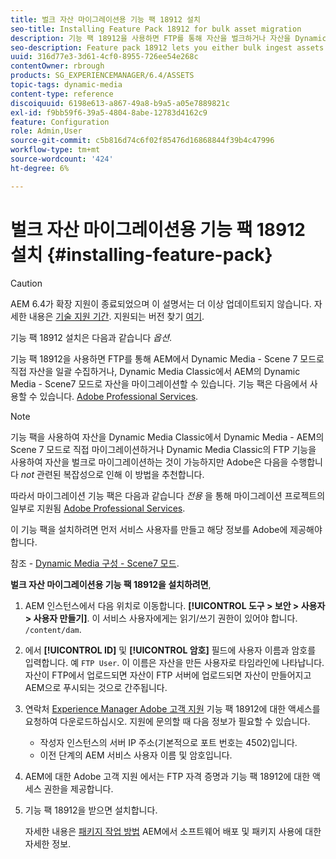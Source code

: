 ```yaml
---
title: 벌크 자산 마이그레이션용 기능 팩 18912 설치
seo-title: Installing Feature Pack 18912 for bulk asset migration
description: 기능 팩 18912을 사용하면 FTP를 통해 자산을 벌크하거나 자산을 Dynamic Media Classic에서 AEM의 Dynamic Media으로 마이그레이션할 수 있습니다. 이 선택적 기능 팩은 Adobe 지원에서 사용할 수 있습니다.
seo-description: Feature pack 18912 lets you either bulk ingest assets by way of FTP, or migrate assets from Dynamic Media Classic to Dynamic Media in AEM. This optional feature pack is available from Adobe support.
uuid: 316d77e3-3d61-4cf0-8955-726ee54e268c
contentOwner: rbrough
products: SG_EXPERIENCEMANAGER/6.4/ASSETS
topic-tags: dynamic-media
content-type: reference
discoiquuid: 6198e613-a867-49a8-b9a5-a05e7889821c
exl-id: f9bb59f6-39a5-4804-8abe-12783d4162c9
feature: Configuration
role: Admin,User
source-git-commit: c5b816d74c6f02f85476d16868844f39b4c47996
workflow-type: tm+mt
source-wordcount: '424'
ht-degree: 6%

---
```


# 벌크 자산 마이그레이션용 기능 팩 18912 설치 {#installing-feature-pack}

>[!CAUTION]
>
>AEM 6.4가 확장 지원이 종료되었으며 이 설명서는 더 이상 업데이트되지 않습니다. 자세한 내용은 [기술 지원 기간](https://helpx.adobe.com/kr/support/programs/eol-matrix.html). 지원되는 버전 찾기 [여기](https://experienceleague.adobe.com/docs/).

기능 팩 18912 설치은 다음과 같습니다 _옵션_.

기능 팩 18912을 사용하면 FTP를 통해 AEM에서 Dynamic Media - Scene 7 모드로 직접 자산을 일괄 수집하거나, Dynamic Media Classic에서 AEM의 Dynamic Media - Scene7 모드로 자산을 마이그레이션할 수 있습니다. 기능 팩은 다음에서 사용할 수 있습니다. [Adobe Professional Services](https://www.adobe.com/kr/experience-cloud/consulting-services.html).

>[!NOTE]
>
>기능 팩을 사용하여 자산을 Dynamic Media Classic에서 Dynamic Media - AEM의 Scene 7 모드로 직접 마이그레이션하거나 Dynamic Media Classic의 FTP 기능을 사용하여 자산을 벌크로 마이그레이션하는 것이 가능하지만 Adobe은 다음을 수행합니다 *not* 관련된 복잡성으로 인해 이 방법을 추천합니다.
>
>따라서 마이그레이션 기능 팩은 다음과 같습니다 *전용* 을 통해 마이그레이션 프로젝트의 일부로 지원됨 [Adobe Professional Services](https://www.adobe.com/kr/experience-cloud/consulting-services.html).

이 기능 팩을 설치하려면 먼저 서비스 사용자를 만들고 해당 정보를 Adobe에 제공해야 합니다.

참조 - [Dynamic Media 구성 - Scene7 모드](https://helpx.adobe.com/experience-manager/6-4/assets/using/config-dms7.html).

**벌크 자산 마이그레이션용 기능 팩 18912을 설치하려면**,

1. AEM 인스턴스에서 다음 위치로 이동합니다. **[!UICONTROL 도구 > 보안 > 사용자 > 사용자 만들기]**. 이 서비스 사용자에게는 읽기/쓰기 권한이 있어야 합니다. `/content/dam`.
1. 에서 **[!UICONTROL ID]** 및 **[!UICONTROL 암호]** 필드에 사용자 이름과 암호를 입력합니다. 예 `FTP User`. 이 이름은 자산을 만든 사용자로 타임라인에 나타납니다. 자산이 FTP에서 업로드되면 자산이 FTP 서버에 업로드되면 자산이 만들어지고 AEM으로 푸시되는 것으로 간주됩니다.
1. 연락처 [Experience Manager Adobe 고객 지원](https://helpx.adobe.com/kr/contact/enterprise-support.ec.html) 기능 팩 18912에 대한 액세스를 요청하여 다운로드하십시오. 지원에 문의할 때 다음 정보가 필요할 수 있습니다.

   * 작성자 인스턴스의 서버 IP 주소(기본적으로 포트 번호는 4502)입니다.
   * 이전 단계의 AEM 서비스 사용자 이름 및 암호입니다.

1. AEM에 대한 Adobe 고객 지원 에서는 FTP 자격 증명과 기능 팩 18912에 대한 액세스 권한을 제공합니다.

1. 기능 팩 18912을 받으면 설치합니다.

   자세한 내용은 [패키지 작업 방법](/help/sites-administering/package-manager.md) AEM에서 소프트웨어 배포 및 패키지 사용에 대한 자세한 정보.
